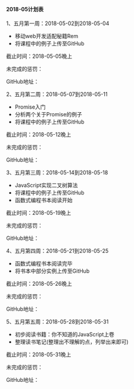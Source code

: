 #### 2018-05计划表

1、五月第一周：2018-05-02到2018-05-04

 - 移动web开发适配秘籍Rem
 - 将课程中的例子上传至GitHub

截止时间：2018-05-05晚上

未完成的惩罚：

GitHub地址：

2、五月第二周：2018-05-07到2018-05-11

 - Promise入门
 - 分析两个关于Promise的例子
 - 将课程中的例子上传至GitHub

截止时间：2018-05-12晚上

未完成的惩罚：

GitHub地址：

3、五月第三周：2018-05-14到2018-05-18

 - JavaScript实现二叉树算法
 - 将课程中的例子上传至GitHub
 - 函数式编程书本阅读开始

截止时间：2018-05-19晚上

未完成的惩罚：

GitHub地址：

4、五月第四周：2018-05-21到2018-05-25

 - 函数式编程书本阅读完毕
 - 将书本中部分实例上传至GitHub

截止时间：2018-05-26晚上

未完成的惩罚：

GitHub地址：

5、五月第五周：2018-05-28到2018-05-31

 - 初步阅读书籍：你不知道的JavaScript上卷
 - 整理读书笔记(整理出不理解的点，列举出来即可)

截止时间：2018-05-31晚上

未完成的惩罚：

GitHub地址：

